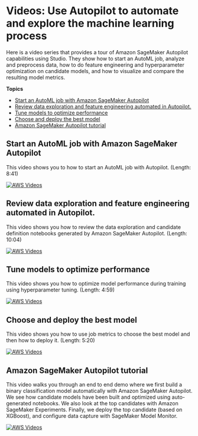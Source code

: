 # Videos: Use Autopilot to automate and explore the machine learning process<a name="autopilot-videos"></a>

Here is a video series that provides a tour of Amazon SageMaker Autopilot capabilities using Studio\. They show how to start an AutoML job, analyze and preprocess data, how to do feature engineering and hyperparameter optimization on candidate models, and how to visualize and compare the resulting model metrics\.

**Topics**
+ [Start an AutoML job with Amazon SageMaker Autopilot](#autopilot-video-start-automl-job)
+ [Review data exploration and feature engineering automated in Autopilot\.](#autopilot-video-generated-notebooks)
+ [Tune models to optimize performance](#autopilot-video-optimizing-model-performance)
+ [Choose and deploy the best model](#autopilot-video-choose-and-deploy-the-best-model)
+ [Amazon SageMaker Autopilot tutorial](#autopilot-walkthrough)

## Start an AutoML job with Amazon SageMaker Autopilot<a name="autopilot-video-start-automl-job"></a>

This video shows you to how to start an AutoML job with Autopilot\. \(Length: 8:41\)

[![AWS Videos](http://img.youtube.com/vi/https://www.youtube.com/embed/qMEtqJPhqpA/0.jpg)](http://www.youtube.com/watch?v=https://www.youtube.com/embed/qMEtqJPhqpA)

## Review data exploration and feature engineering automated in Autopilot\.<a name="autopilot-video-generated-notebooks"></a>

This video shows you how to review the data exploration and candidate definition notebooks generated by Amazon SageMaker Autopilot\. \(Length: 10:04\)

[![AWS Videos](http://img.youtube.com/vi/https://www.youtube.com/embed/WsfRAeGzgm8/0.jpg)](http://www.youtube.com/watch?v=https://www.youtube.com/embed/WsfRAeGzgm8)

## Tune models to optimize performance<a name="autopilot-video-optimizing-model-performance"></a>

This video shows you how to optimize model performance during training using hyperparameter tuning\. \(Length: 4:59\)

[![AWS Videos](http://img.youtube.com/vi/https://www.youtube.com/embed/KZSTsWrDGXs/0.jpg)](http://www.youtube.com/watch?v=https://www.youtube.com/embed/KZSTsWrDGXs)

## Choose and deploy the best model<a name="autopilot-video-choose-and-deploy-the-best-model"></a>

This video shows you how to use job metrics to choose the best model and then how to deploy it\. \(Length: 5:20\)

[![AWS Videos](http://img.youtube.com/vi/https://www.youtube.com/embed/vRHyX3kDstI/0.jpg)](http://www.youtube.com/watch?v=https://www.youtube.com/embed/vRHyX3kDstI)

## Amazon SageMaker Autopilot tutorial<a name="autopilot-walkthrough"></a>

This video walks you through an end to end demo where we first build a binary classification model automatically with Amazon SageMaker Autopilot\. We see how candidate models have been built and optimized using auto\-generated notebooks\. We also look at the top candidates with Amazon SageMaker Experiments\. Finally, we deploy the top candidate \(based on XGBoost\), and configure data capture with SageMaker Model Monitor\.

[![AWS Videos](http://img.youtube.com/vi/https://www.youtube.com/embed/DRjOOaR2prQ/0.jpg)](http://www.youtube.com/watch?v=https://www.youtube.com/embed/DRjOOaR2prQ)